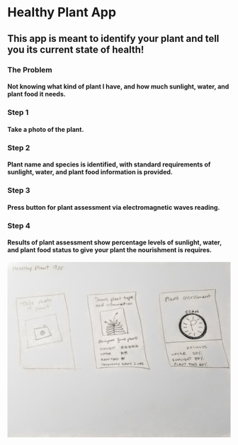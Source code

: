 # Healthy Plant App

## This app is meant to identify your plant and tell you its current state of health!

### The Problem

#### Not knowing what kind of plant I have, and how much sunlight, water, and plant food it needs.

### Step 1

#### Take a photo of the plant.

### Step 2

#### Plant name and species is identified, with standard requirements of sunlight, water, and plant food information is provided.

### Step 3

#### Press button for plant assessment via electromagnetic waves reading.

### Step 4

#### Results of plant assessment show percentage levels of sunlight, water, and plant food status to give your plant the nourishment is requires.

![Mockup of App](https://github.com/vevagency/cim-640/blob/master/hw/impossible-sketch.jpg)
